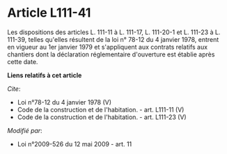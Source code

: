 # Article L111-41

Les dispositions des articles L. 111-11 à L. 111-17, L. 111-20-1 et L. 111-23 à L. 111-39, telles qu'elles résultent de la
loi n° 78-12 du 4 janvier 1978, entrent en vigueur au 1er janvier 1979 et s'appliquent aux contrats relatifs aux chantiers
dont la déclaration réglementaire d'ouverture est établie après cette date.

**Liens relatifs à cet article**

_Cite_:

  - Loi n°78-12 du 4 janvier 1978 (V)
  - Code de la construction et de l'habitation. - art. L111-11 (V)
  - Code de la construction et de l'habitation. - art. L111-23 (V)

_Modifié par_:

  - Loi n°2009-526 du 12 mai 2009 - art. 11
